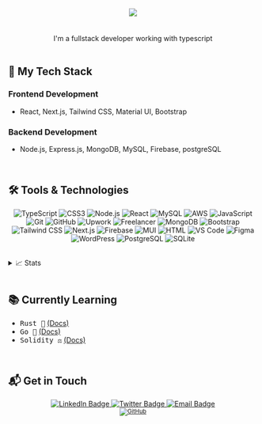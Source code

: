 <h1 align="center">
    <img src="https://readme-typing-svg.herokuapp.com/?font=Righteous&size=35&center=true&vCenter=true&width=500&height=70&duration=4000&lines=Hello+and+welcome+👋;+I'm+Charles+Mburu;" />
</h1>
<br/>
<div align="center">
    I'm a fullstack developer working with typescript
</div>

<br/>

## 🚀 My Tech Stack  

### **Frontend Development**  
- React, Next.js, Tailwind CSS, Material UI, Bootstrap  

### **Backend Development**  
- Node.js, Express.js, MongoDB, MySQL, Firebase, postgreSQL  

<br/>

## 🛠️ Tools & Technologies  

<div align="center">

![TypeScript](https://img.shields.io/badge/TypeScript-3178C6?style=for-the-badge&logo=typescript&logoColor=white)
![CSS3](https://img.shields.io/badge/CSS3-1572B6?style=for-the-badge&logo=css3&logoColor=white)
![Node.js](https://img.shields.io/badge/Node.js-339933?style=for-the-badge&logo=nodedotjs&logoColor=white)
![React](https://img.shields.io/badge/React-61DAFB?style=for-the-badge&logo=react&logoColor=black)
![MySQL](https://img.shields.io/badge/mysql-4479A1.svg?style=for-the-badge&logo=mysql&logoColor=white)
![AWS](https://img.shields.io/badge/AWS-%23FF9900.svg?style=for-the-badge&logo=amazon-aws&logoColor=white)
![JavaScript](https://img.shields.io/badge/javascript-%23323330.svg?style=for-the-badge&logo=javascript&logoColor=%23F7DF1E)    
![Git](https://img.shields.io/badge/git-%23F05033.svg?style=for-the-badge&logo=git&logoColor=white)
![GitHub](https://img.shields.io/badge/github-%23121011.svg?style=for-the-badge&logo=github&logoColor=white)
![Upwork](https://img.shields.io/badge/UpWork-6FDA44?style=for-the-badge&logo=Upwork&logoColor=white)
![Freelancer](https://img.shields.io/badge/Freelancer-29B2FE?style=for-the-badge&logo=Freelancer&logoColor=white)
![MongoDB](https://img.shields.io/badge/MongoDB-4EA94B?style=for-the-badge&logo=mongodb&logoColor=white)
![Bootstrap](https://img.shields.io/badge/Bootstrap-7952B3?style=for-the-badge&logo=bootstrap&logoColor=white)
![Tailwind CSS](https://img.shields.io/badge/Tailwind%20CSS-38B2AC?style=for-the-badge&logo=tailwind-css&logoColor=white)
![Next.js](https://img.shields.io/badge/Next.js-000000?style=for-the-badge&logo=next.js&logoColor=white)
![Firebase](https://img.shields.io/badge/Firebase-FFCA28?style=for-the-badge&logo=firebase&logoColor=black)
![MUI](https://img.shields.io/badge/MUI-007FFF?style=for-the-badge&logo=mui&logoColor=white)
![HTML](https://img.shields.io/badge/HTML5-E34F26?style=for-the-badge&logo=html5&logoColor=white)
![VS Code](https://img.shields.io/badge/VS%20Code-007ACC?style=for-the-badge&logo=visual-studio-code&logoColor=white)
![Figma](https://img.shields.io/badge/Figma-F24E1E?style=for-the-badge&logo=figma&logoColor=white)
![WordPress](https://img.shields.io/badge/WordPress-21759B?style=for-the-badge&logo=wordpress&logoColor=white)
![PostgreSQL](https://img.shields.io/badge/PostgreSQL-336791?style=for-the-badge&logo=postgresql&logoColor=white)
![SQLite](https://img.shields.io/badge/SQLite-003B57?style=for-the-badge&logo=sqlite&logoColor=white)



</div>

<br/>


<details>
  <summary> 📈 Stats</summary>
  <div align=center>

  [![wakatime](https://wakatime.com/badge/user/018cd045-fe91-427a-afe0-e7d3b832cda0.svg)](https://wakatime.com/@018cd045-fe91-427a-afe0-e7d3b832cda0) <br/> <br/>
      
<img src="https://github-readme-stats.vercel.app/api?username=CharlesKariuki-001&show_icons=true&count_private=true&theme=tokyonight" /> <br/>
<br/>


[![GitHub Streak](https://github-readme-streak-stats.herokuapp.com/?user=CharlesKariuki-001&theme=tokyonight)]


<br/>
<br/>


[![WakaTime Stats](https://github-readme-stats.vercel.app/api/wakatime?username=christphr&theme=tokyonight)](https://wakatime.com/@christphr)
    
  </div>

</details>




<br/>

## 📚 Currently Learning

- <samp>Rust 🦀</samp> <a href="https://www.rust-lang.org/" title="Rust Documentation" target="_blank">(Docs)</a>
- <samp>Go 🚀</samp> <a href="https://go.dev/" title="Go Documentation" target="_blank">(Docs)</a>
- <samp>Solidity ⚖️</samp> <a href="https://docs.soliditylang.org/" title="Solidity Documentation" target="_blank">(Docs)</a>


<br/>

## 📬 Get in Touch

<div align="center">
    <a href="https://www.linkedin.com/in/CharlesKariuki-001" target="_blank">
        <img src="https://img.shields.io/badge/LinkedIn-0077B5?style=for-the-badge&logo=linkedin&logoColor=white" alt="LinkedIn Badge"/>
    </a>
    <a href="https://twitter.com/CharlesKariuki-001" target="_blank">
        <img src="https://img.shields.io/badge/Twitter-1DA1F2?style=for-the-badge&logo=twitter&logoColor=white" alt="Twitter Badge"/>
    </a>
    <a href="mailto:charlymburu@gmail.com">
        <img src="https://img.shields.io/badge/Email-D14836?style=for-the-badge&logo=gmail&logoColor=white" alt="Email Badge"/>
    </a>
    <br/>
    <a href="https://github.com/CharlesKariuki-001" target="_blank">
       <sup><img src="https://img.shields.io/badge/GitHub-181717.svg?style=for-the-badge&logo=GitHub&logoColor=white" alt="GitHub"/></sup>
    </a>
</div>
